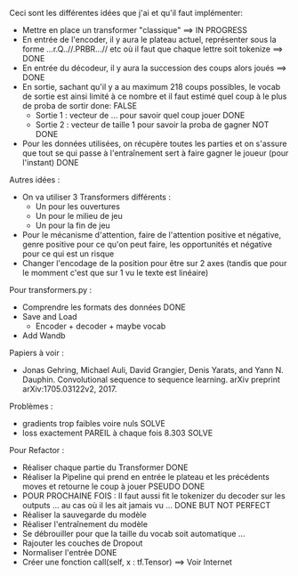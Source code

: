 Ceci sont les différentes idées que j'ai et qu'il faut implémenter:
- Mettre en place un transformer "classique" ==> IN PROGRESS
- En entrée de l'encoder, il y aura le plateau actuel, représenter sous la forme ...r.Q..//.PRBR...// etc où il faut que chaque lettre soit tokenize ==> DONE
- En entrée du décodeur, il y aura la succession des coups alors joués ==> DONE
- En sortie, sachant qu'il y a au maximum 218 coups possibles, le vocab de sortie est ainsi limité à ce nombre et il faut estimé quel coup à le plus de proba de sortir done: FALSE
    - Sortie 1 : vecteur de ... pour savoir quel coup jouer DONE
    - Sortie 2 : vecteur de taille 1 pour savoir la proba de gagner NOT DONE
- Pour les données utilisées, on récupère toutes les parties et on s'assure que tout se qui passe à l'entraînement sert à faire gagner le joueur (pour l'instant) DONE

Autres idées :
- On va utiliser 3 Transformers différents : 
    - Un pour les ouvertures
    - Un pour le milieu de jeu
    - Un pour la fin de jeu
- Pour le mécanisme d'attention, faire de l'attention positive et négative, genre positive pour ce qu'on peut faire, les opportunités et négative pour ce qui est un risque
- Changer l'encodage de la position pour être sur 2 axes (tandis que pour le momment c'est que sur 1 vu le texte est linéaire)


Pour transformers.py :
- Comprendre les formats des données DONE
- Save and Load
    - Encoder + decoder + maybe vocab
- Add Wandb


Papiers à voir :
- Jonas Gehring, Michael Auli, David Grangier, Denis Yarats, and Yann N. Dauphin. Convolutional sequence to sequence learning. arXiv preprint arXiv:1705.03122v2, 2017.

Problèmes :
- gradients trop faibles voire nuls SOLVE
- loss exactement PAREIL à chaque fois 8.303 SOLVE

Pour Refactor :
- Réaliser chaque partie du Transformer DONE
- Réaliser la Pipeline qui prend en entrée le plateau et les précédents moves et retourne le coup à jouer PSEUDO DONE
- POUR PROCHAINE FOIS : Il faut aussi fit le tokenizer du decoder sur les outputs ... au cas où il les ait jamais vu ... DONE BUT NOT PERFECT
- Réaliser la sauvegarde du modèle
- Réaliser l'entraînement du modèle
- Se débrouiller pour que la taille du vocab soit automatique ...
- Rajouter les couches de Dropout
- Normaliser l'entrée DONE
- Créer une fonction call(self, x : tf.Tensor) ==> Voir Internet